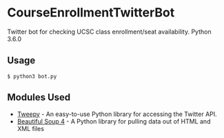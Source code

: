 # CourseEnrollmentTwitterBot

Twitter bot for checking UCSC class enrollment/seat availability. Python 3.6.0

## Usage

```
$ python3 bot.py
```

## Modules Used

* [Tweepy](http://www.tweepy.org/) - An easy-to-use Python library for accessing the Twitter API.
* [Beautiful Soup 4](https://www.crummy.com/software/BeautifulSoup/bs4/doc/) - A Python library for pulling data out of HTML and XML files

